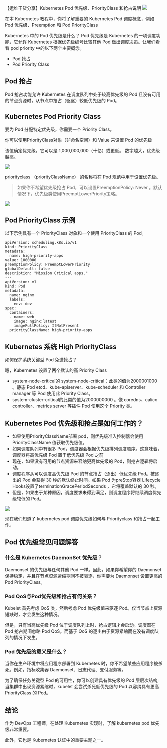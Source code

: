 【运维干货分享】Kubernetes Pod 优先级、PriorityClass 和抢占说明
![](image-67.png)

在本 Kubernetes 教程中，你将了解重要的 Kubernetes Pod 调度概念，例如 Pod 优先级、Preemption 和 Pod PriorityClass

Kubernetes 中的 Pod 优先级是什么？
Pod 优先级是 Kubernetes 的一项调度功能，它允许 Kubernetes 根据优先级编号比较其他 Pod 做出调度决策。让我们看看 pod priority 中的以下两个主要概念。

- Pod 抢占
- Pod  Priority Class
  
## Pod 抢占
Pod 抢占功能允许 Kubernetes 在调度队列中处于较高优先级的 Pod 且没有可用的节点资源时，从节点中抢占（驱逐）较低优先级的 Pod。

## Kubernetes Pod  Priority Class

要为 Pod 分配特定优先级，你需要一个 Priority Class。

你可以使用PriorityClass对象（非命名空间）和 Value 来设置 Pod 的优先级

该值确定优先级。它可以是 1,000,000,000（十亿）或更低。 数字越大，优先级越高。

![](image-68.png)

priorityclass （priorityClassName） 的名称将在 Pod 规范中用于设置优先级。

>如果你不希望优先级抢占 Pod，可以设置PreemptionPolicy: Never 。默认情况下，优先级类使用PreemptLowerPriority策略。

![](image-69.png)

## Pod PriorityClass 示例

以下示例具有一个 PriorityClass 对象和一个使用 PriorityClass 的 Pod。

```
apiVersion: scheduling.k8s.io/v1
kind: PriorityClass
metadata:
  name: high-priority-apps
value: 1000000
preemptionPolicy: PreemptLowerPriority
globalDefault: false
description: "Mission Critical apps."
---
apiVersion: v1
kind: Pod
metadata:
  name: nginx
  labels:
    env: dev
spec:
  containers:
  - name: web
    image: nginx:latest
    imagePullPolicy: IfNotPresent
  priorityClassName: high-priority-apps
```

## Kubernetes 系统 High PriorityClass

如何保护系统关键型 Pod 免遭抢占？

嗯，Kubernetes 设置了两个默认的高 Priority Class

- system-node-critical的 system-node-critical：此类的值为2000001000 。静态 Pod etcd、kube-apiserver、kube-scheduler 和 Controller manager 等 Pod 使用此 Priority Class。
- system-cluster-critical的此类的值为2000000000 。像 coredns、calico controller、metrics server 等插件 Pod 使用这个 Priority 类。
  
## Kubernetes Pod 优先级和抢占是如何工作的？

- 如果使用PriorityClassName部署 pod，则优先级准入控制器会使用 PriorityClassName 值获取优先级值。
- 如果调度队列中有很多 Pod，调度器会根据优先级排列调度顺序。这意味着，调度器将高优先级 Pod 置于低优先级 Pod 之前
- 现在，如果没有可用的节点资源来容纳更高优先级的 Pod，则抢占逻辑将启动。
- 调度程序从可以调度高优先级 Pod 的节点抢占（逐出）低优先级 Pod。被逐出的 Pod 会获得 30 秒的默认终止时间。如果 Pod 为preStop容器 Lifecycle Hooks设置了terminationGracePeriodSeconds ，它将覆盖默认的 30 秒。
- 但是，如果由于某种原因，调度要求未得到满足，则调度程序将继续调度优先级较低的 Pod。

![](image-70.png)

现在我们知道了 kubernetes pod 调度优先级如何与 Priorityclass 和抢占一起工作。

## Pod 优先级常见问题解答
### 什么是 Kubernetes DaemonSet 优先级？
Daemonset 的优先级与任何其他 Pod 一样。因此，如果你希望你的 Daemonset 保持稳定，并且在节点资源紧缩期间不被驱逐，你需要为 Daemonset 设置更高的 Pod PriorityClass。

### Pod QoS与Pod优先级和抢占有何关系？
Kubelet 首先考虑 QoS 类，然后考虑 Pod 优先级值来驱逐 Pod。仅当节点上资源短缺时，才会发生这种情况。

但是，只有当高优先级 Pod 位于调度队列上时，抢占逻辑才会启动。调度器在 Pod 抢占期间忽略 Pod QoS。而基于 QoS 的逐出由于资源紧缩而在没有调度队列的情况下发生。

### Pod 优先级的意义是什么？
当你在生产环境中将应用程序部署到 Kubernetes 时，你不希望某些应用程序被杀死。例如，指标收集器 Daemonset、日志代理、支付服务等。

为了确保任务关键型 Pod 的可用性，你可以创建具有优先级的 Pod 层层次结构;当集群中出现资源紧缩时，kubelet 会尝试杀死低优先级的 Pod 以容纳具有更高 PriorityClass 的 Pod。

## 结论
作为 DevOps 工程师，在处理 Kubernetes 实现时，了解 kubernetes pod 优先级非常重要。

此外，它也是 Kubernetes 认证中的重要主题之一。